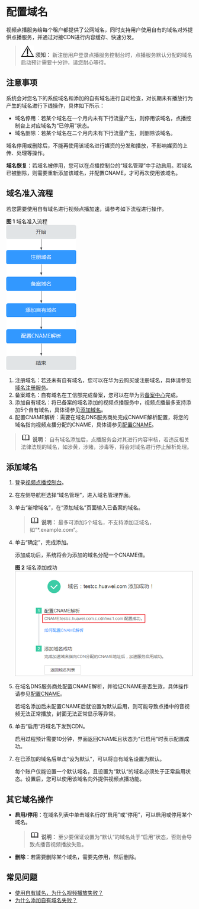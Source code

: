 # 配置域名<a name="vod_01_0074"></a>

视频点播服务给每个租户都提供了公网域名，同时支持用户使用自有的域名对外提供点播服务，并通过对接CDN进行内容缓存、快速分发。

>![](public_sys-resources/icon-notice.gif) **须知：** 
>新注册用户登录点播服务控制台时，点播服务默认分配的域名启动预计需要十分钟，请您耐心等待。

## 注意事项<a name="section19333246102512"></a>

系统会对您名下的系统域名和添加的自有域名进行自动检查，对长期未有播放行为产生的域名进行下线操作，具体如下所示：

-   域名停用：若某个域名在一个月内未有下行流量产生，则停用该域名，点播控制台上对应域名为“已停用”状态。
-   域名删除：若某个域名在二个月内未有下行流量产生，则删除该域名。

域名停用或删除后，不能再使用该域名进行媒资的分发和播放，不影响媒资的上传、处理等操作。

**域名恢复**：若域名被停用，您可以在点播控制台的“域名管理”中手动启用。若域名已被删除，则需要重新添加该域名，并配置CNAME，才可再次使用该域名。

## 域名准入流程<a name="section19545380178"></a>

若您需要使用自有域名进行视频点播加速，请参考如下流程进行操作。

**图 1**  域名准入流程<a name="fig176111448124214"></a>  
![](figures/域名准入流程.png "域名准入流程")

1.  注册域名：若还未有自有域名，您可以在华为云购买或注册域名，具体请参见[域名注册服务](https://www.huaweicloud.com/product/domain.html)。
2.  备案域名：自有域名在工信部完成备案，您可以在华为云[备案中心](https://beian.huaweicloud.com/)完成。
3.  添加自有域名：将已备案的域名添加的视频点播服务中，视频点播最多支持添加5个自有域名，具体请参见[添加域名](#section1116911714363)。
4.  配置CNAME解析：需要在域名DNS服务商处完成CNAME解析配置，将您的域名指向视频点播分配的CNAME，具体请参见[配置CNAME](配置CNAME.md)。

>![](public_sys-resources/icon-note.gif) **说明：** 
>自有域名添加后，点播服务会对其进行内容审核，若违反相关法律法规的域名，如涉黄，涉赌，涉毒等，将会对域名进行停止解析处理。

## 添加域名<a name="section1116911714363"></a>

1.  登录[视频点播控制台](https://console.huaweicloud.com/vod)。
2.  在左侧导航栏选择“域名管理”，进入域名管理界面。
3.  单击“新增域名”，在“添加域名”页面输入已备案的域名。

    >![](public_sys-resources/icon-note.gif) **说明：** 
    >最多可添加5个域名，不支持添加泛域名，如“\*.example.com“。

4.  单击“确定”，完成添加。

    添加成功后，系统将会为添加的域名分配一个CNAME值。

    **图 2**  域名添加成功<a name="fig1055905515423"></a>  
    ![](figures/域名添加成功.png "域名添加成功")

5.  在域名DNS服务商处配置CNAME解析，并验证CNAME是否生效，具体操作请参见[配置CNAME](配置CNAME.md)。

    若域名添加后未配置CNAME后就设置为默认启用，则可能导致点播中的音视频无法正常播放，封面无法正常显示等异常。

6.  单击“启用“将域名下发到CDN。

    启用过程预计需要10分钟，界面返回CNAME且状态为“已启用“时表示配置成功。

7.  在已添加的域名后单击“设为默认”，可以将自有域名设置为默认。

    每个账户仅能设置一个默认域名，且设置为“默认“的域名必须处于正常启用状态。设置后，您可以使用该域名向外提供视频点播功能。


## 其它域名操作<a name="section16330192744512"></a>

-   **启用/停用**：在域名列表中单击域名行的“启用”或“停用”，可以启用或停用某个域名。

    >![](public_sys-resources/icon-note.gif) **说明：** 
    >至少要保证设置为“默认“的域名处于“启用“状态，否则会导致点播音视频播放失败。

-   **删除**：若需要删除某个域名，需要先停用，然后删除。

## 常见问题<a name="section3532541892"></a>

-   [使用自有域名，为什么视频播放失败？](https://support.huaweicloud.com/vod_faq/vod_08_0097.html)
-   [为什么添加自有域名失败？](https://support.huaweicloud.com/vod_faq/vod_08_0056.html)

